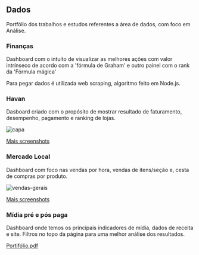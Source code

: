 ## Dados
Portfólio dos trabalhos e estudos referentes a área de dados, com foco em Análise.

### Finanças
Dashboard com o intuíto de visualizar as melhores ações com valor intrínseco de acordo com a 'fórmula de Graham' e outro painel com o rank da 'Fórmula mágica'

Para pegar dados é utilizada web scraping, algoritmo feito em Node.js.

### Havan
Dasboard criado com o propósito de mostrar resultado de faturamento, desempenho, pagamento e ranking de lojas.

![capa](https://user-images.githubusercontent.com/4234459/121745235-88b24d80-cada-11eb-890a-ff04a939c887.jpeg)

[Mais screenshots](./havan/)

### Mercado Local
Dashboard com foco nas vendas por hora, vendas de itens/seção e, cesta de compras por produto.

![vendas-gerais](https://user-images.githubusercontent.com/4234459/121745330-9071f200-cada-11eb-87ca-4a870a631fe4.PNG)

[Mais screenshots](./mercado-local/)

### Mídia pré e pós paga

Dashboard onde temos os principais indicadores de mídia, dados de receita e site. Filtros no topo da página para uma melhor análise dos resultados.

[Portifólio.pdf](https://github.com/hzvieira/portfolio/files/10368581/Portifolio.pdf)
